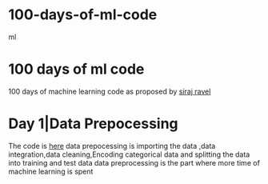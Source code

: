 # 100-days-of-ml-code
ml
# 100 days of ml code
100 days of machine learning code as proposed by [siraj ravel](https://github.com/llSourcell)
# Day 1|Data Prepocessing
The code is  [here](https://github.com/llSourcell)
data prepocessing is importing the data ,data integration,data cleaning,Encoding categorical data and splitting the data into training and test data
data preprocessing is the part where more time of machine learning is spent
